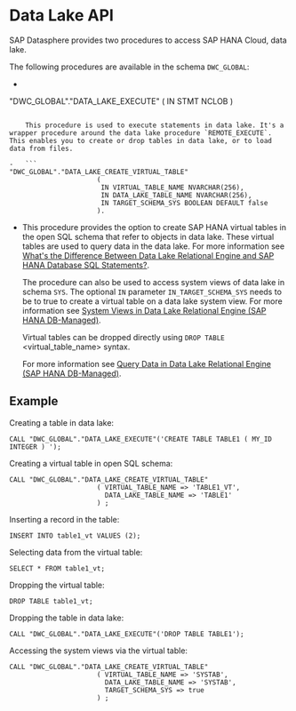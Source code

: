 <!-- loio12b6825ac6d34db9902460f665cfcb88 -->

# Data Lake API

SAP Datasphere provides two procedures to access SAP HANA Cloud, data lake.



The following procedures are available in the schema `DWC_GLOBAL`:

-   ```
"DWC_GLOBAL"."DATA_LAKE_EXECUTE" ( IN STMT NCLOB )
```

    This procedure is used to execute statements in data lake. It's a wrapper procedure around the data lake procedure `REMOTE_EXECUTE`. This enables you to create or drop tables in data lake, or to load data from files.

-   ```
"DWC_GLOBAL"."DATA_LAKE_CREATE_VIRTUAL_TABLE"
                      (
                       IN VIRTUAL_TABLE_NAME NVARCHAR(256),
                       IN DATA_LAKE_TABLE_NAME NVARCHAR(256),
                       IN TARGET_SCHEMA_SYS BOOLEAN DEFAULT false
                      ).
```

-   This procedure provides the option to create SAP HANA virtual tables in the open SQL schema that refer to objects in data lake. These virtual tables are used to query data in the data lake. For more information see [What's the Difference Between Data Lake Relational Engine and SAP HANA Database SQL Statements?](https://help.sap.com/docs/SAP_HANA_DATA_LAKE/9220e7fec0fe4503b5c5a6e21d584e63/f23b60ec161a46f9b906eac15c5a3b95.html).

    The procedure can also be used to access system views of data lake in schema `SYS`. The optional `IN` parameter `IN_TARGET_SCHEMA_SYS` needs to be to true to create a virtual table on a data lake system view. For more information see [System Views in Data Lake Relational Engine \(SAP HANA DB-Managed\)](https://help.sap.com/docs/SAP_HANA_DATA_LAKE/a898e08b84f21015969fa437e89860c8/92e2e6c466d844e0b0e961069aa3b8d7.html).

    Virtual tables can be dropped directly using `DROP TABLE` <virtual\_table\_name\> syntax.

    For more information see [Query Data in Data Lake Relational Engine \(SAP HANA DB-Managed\)](https://help.sap.com/docs/SAP_HANA_DATA_LAKE/9220e7fec0fe4503b5c5a6e21d584e63/9c80f123c5d74f71a9f536682f2f479c.html).




## Example

Creating a table in data lake:

```
CALL "DWC_GLOBAL"."DATA_LAKE_EXECUTE"('CREATE TABLE TABLE1 ( MY_ID INTEGER ) ');
```

Creating a virtual table in open SQL schema:

```
CALL "DWC_GLOBAL"."DATA_LAKE_CREATE_VIRTUAL_TABLE"
                      ( VIRTUAL_TABLE_NAME => 'TABLE1_VT',
                        DATA_LAKE_TABLE_NAME => 'TABLE1'
                      ) ;
```

Inserting a record in the table:

```
INSERT INTO table1_vt VALUES (2);
```

Selecting data from the virtual table:

```
SELECT * FROM table1_vt;
```

Dropping the virtual table:

```
DROP TABLE table1_vt;
```

Dropping the table in data lake:

```
CALL "DWC_GLOBAL"."DATA_LAKE_EXECUTE"('DROP TABLE TABLE1');
```

Accessing the system views via the virtual table:

```
CALL "DWC_GLOBAL"."DATA_LAKE_CREATE_VIRTUAL_TABLE"
                      ( VIRTUAL_TABLE_NAME => 'SYSTAB',
                        DATA_LAKE_TABLE_NAME => 'SYSTAB',
                        TARGET_SCHEMA_SYS => true
                      ) ;
```

